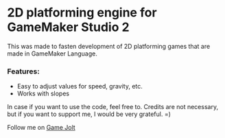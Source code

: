 # 2D platforming engine for GameMaker Studio 2
This was made to fasten development of 2D platforming games that are made in GameMaker Language.

### Features:
- Easy to adjust values for speed, gravity, etc.
- Works with slopes

In case if you want to use the code, feel free to.
Credits are not necessary, but if you want to support me, I would be very grateful. =)

Follow me on [Game Jolt](https://gamejolt.com/@Matth33w)